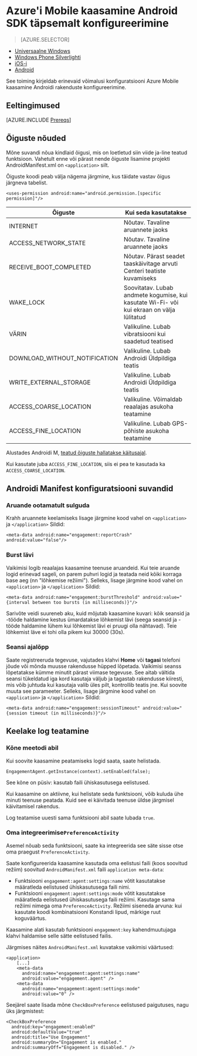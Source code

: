 <properties
    pageTitle="Azure'i Mobile kaasamine Android SDK täpsemalt konfigureerimine"
    description="Kirjeldab täpsemalt konfiguratsiooni suvandeid, sh Androidi näidata Azure Mobile kaasamine Android SDK"
    services="mobile-engagement"
    documentationCenter="mobile"
    authors="piyushjo"
    manager="erikre"
    editor="" />

<tags
    ms.service="mobile-engagement"
    ms.workload="mobile"
    ms.tgt_pltfrm="mobile-android"
    ms.devlang="Java"
    ms.topic="article"
    ms.date="10/04/2016"
    ms.author="piyushjo;ricksal" />

# <a name="advanced-configuration-for-azure-mobile-engagement-android-sdk"></a>Azure'i Mobile kaasamine Android SDK täpsemalt konfigureerimine

> [AZURE.SELECTOR]
- [Universaalne Windows](mobile-engagement-windows-store-advanced-configuration.md)
- [Windows Phone Silverlighti](mobile-engagement-windows-phone-integrate-engagement.md)
- [iOS-i](mobile-engagement-ios-integrate-engagement.md)
- [Android](mobile-engagement-android-advanced-configuration.md)

See toiming kirjeldab erinevaid võimalusi konfiguratsiooni Azure Mobile kaasamine Androidi rakenduste konfigureerimine.

## <a name="prerequisites"></a>Eeltingimused

[AZURE.INCLUDE [Prereqs](../../includes/mobile-engagement-android-prereqs.md)]

## <a name="permission-requirements"></a>Õiguste nõuded
Mõne suvandi nõua kindlaid õigusi, mis on loetletud siin viide ja-line teatud funktsioon. Vahetult enne või pärast nende õiguste lisamine projekti AndroidManifest.xml on `<application>` silt.

Õiguste koodi peab välja nägema järgmine, kus täidate vastav õigus järgneva tabelist.

    <uses-permission android:name="android.permission.[specific permission]"/>


| Õiguste | Kui seda kasutatakse |
| ---------- | --------- |
| INTERNET | Nõutav. Tavaline aruannete jaoks |
| ACCESS_NETWORK_STATE | Nõutav. Tavaline aruannete jaoks |
| RECEIVE_BOOT_COMPLETED | Nõutav. Pärast seadet taaskäivitage arvuti Centeri teatiste kuvamiseks |
| WAKE_LOCK | Soovitatav. Lubab andmete kogumise, kui kasutate Wi-Fi- või kui ekraan on välja lülitatud |
| VÄRIN | Valikuline. Lubab vibratsiooni kui saadetud teatised |
| DOWNLOAD_WITHOUT_NOTIFICATION | Valikuline. Lubab Androidi Üldpildiga teatis |
| WRITE_EXTERNAL_STORAGE | Valikuline. Lubab Androidi Üldpildiga teatis |
| ACCESS_COARSE_LOCATION | Valikuline. Võimaldab reaalajas asukoha teatamine |
| ACCESS_FINE_LOCATION | Valikuline. Lubab GPS-põhiste asukoha teatamine |

Alustades Androidi M, [teatud õiguste hallatakse käitusajal](mobile-engagement-android-location-reporting.md#Android-M-Permissions).

Kui kasutate juba ``ACCESS_FINE_LOCATION``, siis ei pea te kasutada ka ``ACCESS_COARSE_LOCATION``.

## <a name="android-manifest-configuration-options"></a>Androidi Manifest konfiguratsiooni suvandid

### <a name="crash-report"></a>Aruande ootamatult sulguda

Krahh aruannete keelamiseks lisage järgmine kood vahel on `<application>` ja `</application>` Sildid:

    <meta-data android:name="engagement:reportCrash" android:value="false"/>

### <a name="burst-threshold"></a>Burst lävi

Vaikimisi logib reaalajas kaasamine teenuse aruandeid. Kui teie aruande logid erinevad sageli, on parem puhvri logid ja teatada neid kõiki korraga base aeg (nn "lõhkemise režiimi"). Selleks, lisage järgmine kood vahel on `<application>` ja `</application>` Sildid:

    <meta-data android:name="engagement:burstThreshold" android:value="{interval between too bursts (in milliseconds)}"/>

Sarivõte veidi suureneb aku, kuid mõjutab kaasamine kuvari: kõik seansid ja -tööde haldamine kestus ümardatakse lõhkemist lävi (seega seansid ja -tööde haldamine lühem kui lõhkemist lävi ei pruugi olla nähtavad). Teie lõhkemist läve ei tohi olla pikem kui 30000 (30s).

### <a name="session-timeout"></a>Seansi ajalõpp

 Saate registreeruda tegevuse, vajutades klahvi **Home** või **tagasi** telefoni jõude või mõnda muusse rakendusse hüpped lõpetada. Vaikimisi seanss lõpetatakse kümme minutit pärast viimase tegevuse. See aitab vältida seansi tükeldatud iga kord kasutaja väljub ja tagastab rakendusse kiiresti, mis võib juhtuda kui kasutaja valib üles pilt, kontrollib teatis jne. Kui soovite muuta see parameeter. Selleks, lisage järgmine kood vahel on `<application>` ja `</application>` Sildid:

    <meta-data android:name="engagement:sessionTimeout" android:value="{session timeout (in milliseconds)}"/>

## <a name="disable-log-reporting"></a>Keelake log teatamine

### <a name="using-a-method-call"></a>Kõne meetodi abil

Kui soovite kaasamine peatamiseks logid saata, saate helistada.

    EngagementAgent.getInstance(context).setEnabled(false);

See kõne on püsiv: kasutab faili ühiskasutusega eelistused.

Kui kaasamine on aktiivne, kui helistate seda funktsiooni, võib kuluda ühe minuti teenuse peatada. Kuid see ei käivitada teenuse üldse järgmisel käivitamisel rakendus.

Log teatamise uuesti sama funktsiooni abil saate lubada `true`.

### <a name="integration-in-your-own-preferenceactivity"></a>Oma integreerimise`PreferenceActivity`

Asemel nõuab seda funktsiooni, saate ka integreerida see säte sisse otse oma praegust `PreferenceActivity`.

Saate konfigureerida kaasamine kasutada oma eelistusi faili (koos soovitud režiim) soovitud `AndroidManifest.xml` faili `application meta-data`:

-   Funktsiooni `engagement:agent:settings:name` võtit kasutatakse määratleda eelistused ühiskasutusega faili nimi.
-   Funktsiooni `engagement:agent:settings:mode` võtit kasutatakse määratleda eelistused ühiskasutusega faili režiimi. Kasutage sama režiimi nimega oma `PreferenceActivity`. Režiimi siseneda arvuna: kui kasutate koodi kombinatsiooni Konstandi lipud, märkige ruut koguväärtus.

Kaasamine alati kasutab funktsiooni `engagement:key` kahendmuutujaga klahvi haldamise selle sätte eelistused failis.

Järgmises näites `AndroidManifest.xml` kuvatakse vaikimisi väärtused:

    <application>
        [...]
        <meta-data
          android:name="engagement:agent:settings:name"
          android:value="engagement.agent" />
        <meta-data
          android:name="engagement:agent:settings:mode"
          android:value="0" />

Seejärel saate lisada mõne `CheckBoxPreference` eelistused paigutuses, nagu üks järgmistest:

    <CheckBoxPreference
      android:key="engagement:enabled"
      android:defaultValue="true"
      android:title="Use Engagement"
      android:summaryOn="Engagement is enabled."
      android:summaryOff="Engagement is disabled." />
